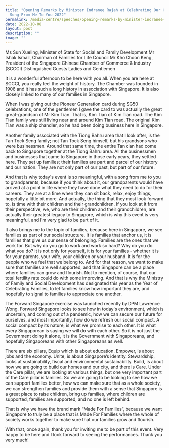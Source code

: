 ```yaml
---
title: "Opening Remarks by Minister Indranee Rajah at Celebrating Our Grands: A
  Song From Me To You 2022"
permalink: /media-centre/speeches/opening-remarks-by-minister-indranee-rajah-at-celebrating-our-grands-2022/
date: 2022-10-08
layout: post
description: ""
image: ""
---
```

Ms Sun Xueling, Minister of State for Social and Family Development 
Mr Ishak Ismail, Chairman of Families for Life Council 
Mr Kho Choon Keng, President of the Singapore Chinese Chamber of Commerce & Industry (SCCCI)
Distinguished Guests 
Ladies and Gentlemen 

It is a wonderful afternoon to be here with you all. When you are here at SCCCI, you really feel the weight of history. The Chamber was founded in 1906 and it has such a long history in association with Singapore. It is also closely linked to many of our families in Singapore.

When I was giving out the Pioneer Generation card during SG50 celebrations,  one of the gentlemen I gave the card to was actually the great great-grandson of Mr Kim Tian. That is, Kim Tian of Kim Tian road. The Kim Tian family was still living near and around Kim Tian road. The original Kim Tian was a ship chandler, so he had been doing business here in Singapore. 

Another family associated with the Tiong Bahru area that I look after, is the Tan Tock Seng family; not Tan Tock Seng himself, but his grandsons who were businessmen. Around that same time, the entire Tan clan had come back to Singapore together at the Tiong Bahru area. All the businessmen and businesses that came to Singapore in those early years, they settled here. They set up families; their families are part and parcel of our history and our nation. They are not only part of our past, but part of our future. 

And that is why today's event is so meaningful, with a song from me to you to grandparents, because if you think about it, our grandparents would have arrived at a point in life where they have done what they need to do for their careers. They are at a time when they can sit back, relax, enjoy things, hopefully a little bit more. And actually, the thing that they most look forward to, is time with their children and their grandchildren. If you look at it from their perspective, we, who are their children and their grandchildren, are actually their greatest legacy to Singapore, which is why this event is very meaningful, and I'm very glad to be part of it. 

It also brings me to the topic of families, because here in Singapore, we see families as part of our social structure. It is families that anchor us, it is families that give us our sense of belonging. Families are the ones that we work for. But why do you go to work and work so hard? Why do you do what you do? It is not only for yourself, it is for your families - whether it is for your parents, your wife, your children or your husband. It is for the people who we feel that we belong to. And for that reason, we want to make sure that families are well supported, and that Singapore can be a place where families can grow and flourish. Not to mention, of course, that our total fertility rate could do with some improving. And that is why the Ministry of Family and Social Development has designated this year as the Year of Celebrating Families, to let families know how important they are, and hopefully to signal to families to appreciate one another.

The Forward Singapore exercise was launched recently by DPM Lawrence Wong. Forward Singapore looks to see how in today's environment, which is uncertain, and coming out of a pandemic, how we can secure our future for ourselves, and most importantly, how do we refresh our social compact. A social compact by its nature, is what we promise to each other. It is what every Singaporean is saying we will do with each other. So it is not just the Government doing it alone, it is the Government with Singaporeans, and hopefully Singaporeans with other Singaporeans as well. 

There are six pillars, Equip which is about education. Empower, is about jobs and the economy. Unite, is about Singapore’s identity. Stewardship, looks at sustainability, fiscal and environmental sustainability. Build, is about how we are going to build our homes and our city, and there is Care. Under the Care pillar, we are looking at various things, but one very important part of the Care pillar is families. So we are going to be looking to see how we can support families better, how we can make sure that as a whole society, we can strengthen families and provide them with a sense that Singapore is a great place to raise children, bring up families, where children are supported, families are supported, and no one is left behind. 

That is why we have the brand mark “Made For Families”, because we want Singapore to truly be a place that is Made For Families where the whole of society works together to make sure that our families grow and flourish. 

With that, once again, thank you for inviting me to be part of this event. Very happy to be here and I look forward to seeing the performances. Thank you very much!